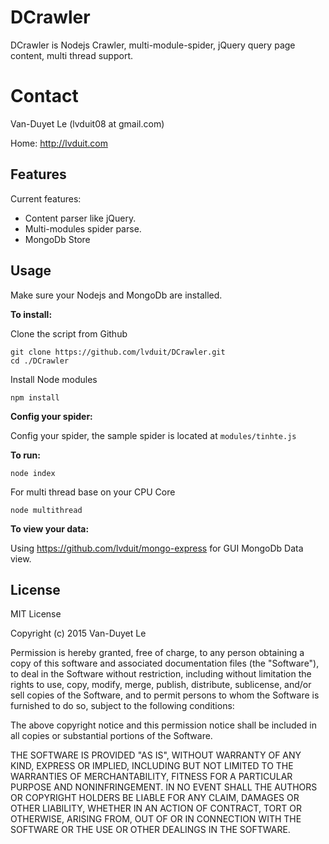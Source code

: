 DCrawler
=============

DCrawler is Nodejs Crawler, multi-module-spider, jQuery query page content, multi thread support.


Contact 
=============

Van-Duyet Le (lvduit08 at gmail.com)

Home: http://lvduit.com

Features
--------

Current features:

* Content parser like jQuery.
* Multi-modules spider parse.
* MongoDb Store


Usage
-----

Make sure your Nodejs and MongoDb are installed.

**To install:**

Clone the script from Github

    git clone https://github.com/lvduit/DCrawler.git
    cd ./DCrawler

Install Node modules

    npm install

**Config your spider:**

Config your spider, the sample spider is located at `modules/tinhte.js`

**To run:**

    node index

For multi thread base on your CPU Core 

    node multithread


**To view your data:**

Using https://github.com/lvduit/mongo-express for GUI MongoDb Data view.


License
-------
MIT License

Copyright (c) 2015 Van-Duyet Le

Permission is hereby granted, free of charge, to any person obtaining a copy of this software and associated documentation files (the "Software"), to deal in the Software without restriction, including without limitation the rights to use, copy, modify, merge, publish, distribute, sublicense, and/or sell copies of the Software, and to permit persons to whom the Software is furnished to do so, subject to the following conditions:

The above copyright notice and this permission notice shall be included in all copies or substantial portions of the Software.

THE SOFTWARE IS PROVIDED "AS IS", WITHOUT WARRANTY OF ANY KIND, EXPRESS OR IMPLIED, INCLUDING BUT NOT LIMITED TO THE WARRANTIES OF MERCHANTABILITY, FITNESS FOR A PARTICULAR PURPOSE AND NONINFRINGEMENT. IN NO EVENT SHALL THE AUTHORS OR COPYRIGHT HOLDERS BE LIABLE FOR ANY CLAIM, DAMAGES OR OTHER LIABILITY, WHETHER IN AN ACTION OF CONTRACT, TORT OR OTHERWISE, ARISING FROM, OUT OF OR IN CONNECTION WITH THE SOFTWARE OR THE USE OR OTHER DEALINGS IN THE SOFTWARE.
